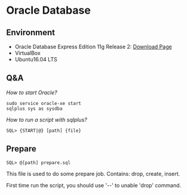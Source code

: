 # Oracle Database


## Environment
- Oracle Database Express Edition 11g Release 2: [Download Page](http://www.oracle.com/technetwork/database/database-technologies/express-edition/downloads/index.html)
- VirtualBox
- Ubuntu16.04 LTS

## Q&A
_How to start Oracle?_

    sudo service oracle-xe start
    sqlplus sys as sysdba

_How to run a script with sqlplus?_

    SQL> {START|@} [path] {file}

## Prepare

    SQL> @[path] prepare.sql

This file is used to do some prepare job. Contains: drop, create, insert.

First time run the script, you should use '--' to unable 'drop' command.
